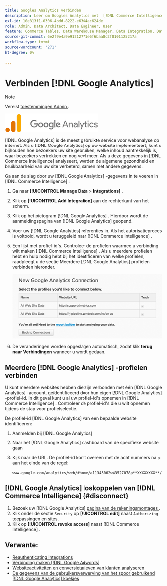 ```yaml
---
title: Googles Analytics verbinden
description: Leer om Googles Analytics met  [!DNL Commerce Intelligence] te verbinden.
exl-id: 10e813f1-0306-4bdd-8222-e6364ac624de
role: Admin, Data Architect, Data Engineer, User
feature: Commerce Tables, Data Warehouse Manager, Data Integration, Data Import/Export
source-git-commit: 6e2f9e4a9e91212771e6f6baa8c2f8101125217a
workflow-type: tm+mt
source-wordcount: '271'
ht-degree: 0%

---
```


# Verbinden [!DNL Google Analytics]

>[!NOTE]
>
>Vereist [ toestemmingen Admin ](../../../administrator/user-management/user-management.md).

![](../../../assets/google-analytics-logo.png)

[!DNL Google Analytics] is de meest gebruikte service voor webanalyse op internet. Als u [!DNL Google Analytics] op uw website implementeert, kunt u bijhouden hoe bezoekers uw site gebruiken, welke inhoud aantrekkelijk is, waar bezoekers vertrekken en nog veel meer. Als u deze gegevens in [!DNL Commerce Intelligence] analyseert, worden de algemene gezondheid en bruikbaarheid van uw site verbeterd, samen met andere gegevens.

Ga aan de slag door uw [!DNL Google Analytics] -gegevens in te voeren in [!DNL Commerce Intelligence] :

1. Ga naar **[!UICONTROL Manage Data** > **Integrations]** .

1. Klik op **[!UICONTROL Add Integration]** aan de rechterkant van het scherm.

1. Klik op het pictogram [!DNL Google Analytics] . Hierdoor wordt de aanmeldingspagina van [!DNL Google Analytics] geopend.

1. Voer uw [!DNL Google Analytics] referenties in. Als het autorisatieproces is voltooid, wordt u teruggeleid naar [!DNL Commerce Intelligence] .

1. Een lijst met profiel-id&#39;s. Controleer de profielen waarmee u verbinding wilt maken [!DNL Commerce Intelligence] . Als u meerdere profielen hebt en hulp nodig hebt bij het identificeren van welke profielen, raadpleegt u de sectie Meerdere [!DNL Google Analytics] profielen verbinden hieronder.

   ![](../../../assets/list-profile-id.png)<!--{: width="600px"}-->

1. De veranderingen worden opgeslagen automatisch, zodat klik **terug naar Verbindingen** wanneer u wordt gedaan.

## Meerdere [!DNL Google Analytics] -profielen verbinden

U kunt meerdere websites hebben die zijn verbonden met één [!DNL Google Analytics] -account, geïdentificeerd door hun eigen [!DNL Google Analytics] -profiel-id. In dit geval kunt u al uw profiel-id&#39;s opnemen in [!DNL Commerce Intelligence] . Controleer de profiel-id&#39;s die u wilt opnemen tijdens de stap voor profielselectie.

De profiel-id [!DNL Google Analytics] van een bepaalde website identificeren:

1. Aanmelden bij [!DNL Google Analytics]
1. Naar het [!DNL Google Analytics] dashboard van de specifieke website gaan
1. Kijk naar de URL. De profiel-id komt overeen met de acht nummers na `p` aan het einde van de regel:

   `www.google.com/analytics/web/#home/a11345062w43527078p**XXXXXXXX**/`

## [!DNL Google Analytics] loskoppelen van [!DNL Commerce Intelligence] {#disconnect}

1. Bezoek uw [!DNL Google Analytics] [ pagina van de rekeningsmontages ](https://accounts.google.com/).
1. Klik onder de sectie `Security` op **[!UICONTROL edit]** naast `Authorizing` toepassingen en sites.
1. Klik op **[!UICONTROL revoke access]** naast [!DNL Commerce Intelligence] .

## Verwante:

* [ Reauthenticating integrations ](https://experienceleague.adobe.com/docs/commerce-knowledge-base/kb/how-to/mbi-reauthenticating-integrations.html)
* [Verbinding maken  [!DNL Google Adwords]](../integrations/google-adwords.md)
* [Websiteactiviteiten en conversietarieven van klanten analyseren](../../analysis/web-act-cust-conversion.md)
* [De gegevens van de gebruikersverwerving van het spoor gebruikend  [!DNL Google Analytics]  koekjes](../../analysis/google-track-user-acq.md)
